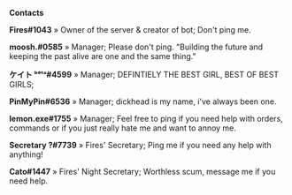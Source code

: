 **__Contacts__**

**Fires#1043**
     » Owner of the server & creator of bot; Don't ping me.

**moosh.#0585**
     » Manager; Please don't ping. "Building the future and keeping the past alive are one and the same thing."

**ケイト ᵇᵉᵗᵃ#4599**
     » Manager; DEFINTIELY THE BEST GIRL, BEST OF BEST GIRLS;

**PinMyPin#6536**
     » Manager; dickhead is my name, i've always been one.

**lemon.exe#1755**
     » Manager; Feel free to ping if you need help with orders, commands or if you just really hate me and want to annoy me.

**Secretary ?#7739**
     » Fires' Secretary; Ping me if you need any help with anything!

**Cato#1447**
     » Fires' Night Secretary; Worthless scum, message me if you need help.
